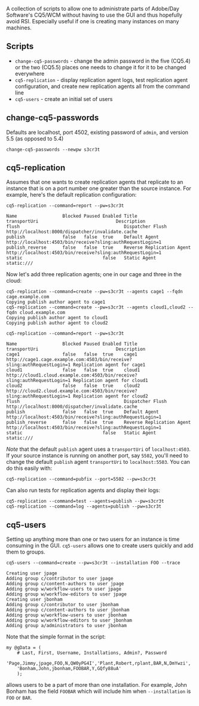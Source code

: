 A collection of scripts to allow one to administrate parts of
Adobe/Day Software's CQ5/WCM without having to use the GUI and thus
hopefully avoid RSI.  Especially useful if one is creating many
instances on many machines.

## Scripts

* `change-cq5-passwords` - change the admin password in the five (CQ5.4) or
the two (CQ5.5) places one needs to change it for it to be changed everywhere
* `cq5-replication` - display replication agent logs, test replication agent configuration, and create new replication agents all from the command line
* `cq5-users` - create an initial set of users

## change-cq5-passwords

Defaults are localhost, port 4502, existing password of `admin`, and version
5.5 (as opposed to 5.4)

    change-cq5-passwords --newpw s3cr3t

## cq5-replication

Assumes that one wants to create replication agents that replicate to an
instance that is on a port number one greater than the source instance.
For example, here's the default replication configuration:

    cq5-replication --command=report --pw=s3cr3t

    Name                 Blocked Paused Enabled Title                transportUri                             Description         
    flush                                       Dispatcher Flush     http://localhost:8000/dispatcher/invalidate.cache                     
    publish              false   false  true    Default Agent        http://localhost:4503/bin/receive?sling:authRequestLogin=1                     
    publish_reverse      false   false  true    Reverse Replication Agent http://localhost:4503/bin/receive?sling:authRequestLogin=1                     
    static                              false   Static Agent         static:///                   
Now let's add three replication agents; one in our cage and three in the cloud:

    cq5-replication --command=create --pw=s3cr3t --agents cage1 --fqdn cage.example.com
    Copying publish author agent to cage1
    cq5-replication --command=create --pw=s3cr3t --agents cloud1,cloud2 --fqdn cloud.example.com
    Copying publish author agent to cloud1
    Copying publish author agent to cloud2

    cq5-replication --command=report --pw=s3cr3t

    Name                 Blocked Paused Enabled Title                transportUri                             Description         
    cage1                false   false  true    cage1                http://cage1.cage.example.com:4503/bin/receive?sling:authRequestLogin=1 Replication agent for cage1
    cloud1               false   false  true    cloud1               http://cloud1.cloud.example.com:4503/bin/receive?sling:authRequestLogin=1 Replication agent for cloud1
    cloud2               false   false  true    cloud2               http://cloud2.cloud.example.com:4503/bin/receive?sling:authRequestLogin=1 Replication agent for cloud2
    flush                                       Dispatcher Flush     http://localhost:8000/dispatcher/invalidate.cache                     
    publish              false   false  true    Default Agent        http://localhost:4503/bin/receive?sling:authRequestLogin=1                     
    publish_reverse      false   false  true    Reverse Replication Agent http://localhost:4503/bin/receive?sling:authRequestLogin=1                     
    static                              false   Static Agent         static:///  

*Note* that the default `publish` agent uses a `transportUri` of `localhost:4503`.  If your source instance is running on another port, say `5502`, you'll need to change the default `publish` agent `transportUri` to `localhost:5503`.  You can do this easily with:

    cq5-replication --command=pubfix --port=5502 --pw=s3cr3t

Can also run tests for replication agents and display their logs:

    cq5-replication --command=test --agents=publish --pw=s3cr3t
    cq5-replication --command=log --agents=publish --pw=s3cr3t

## cq5-users

Setting up anything more than one or two users for an instance is time consuming in the GUI.  `cq5-users` allows one to create users quickly and add them to groups.

    cq5-users --command=create --pw=s3cr3t --installation FOO --trace

    Creating user jpage
    Adding group c/contributor to user jpage
    Adding group c/content-authors to user jpage
    Adding group w/workflow-users to user jpage
    Adding group w/workflow-editors to user jpage
    Creating user jbonham
    Adding group c/contributor to user jbonham
    Adding group c/content-authors to user jbonham
    Adding group w/workflow-users to user jbonham
    Adding group w/workflow-editors to user jbonham
    Adding group a/administrators to user jbonham

Note that the simple format in the script:

    my @gData = (
        # Last, First, Username, Installations, Admin?, Password
        'Page,Jimmy,jpage,FOO,N,QW0yPG4I','Plant,Robert,rplant,BAR,N,DmYwzi',
        'Bonham,John,jbonham,FOOBAR,Y,GQfy88uA'
        );

allows users to be a part of
more than one installation.  For example, John Bonham has the field
`FOOBAR` which will include him when `--installation` is `FOO` or `BAR`.
